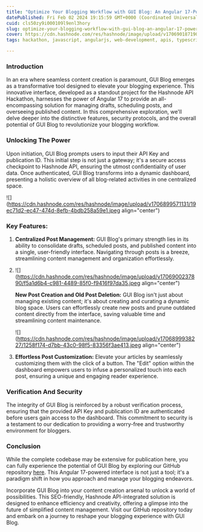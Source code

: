 ```yaml
---
title: "Optimize Your Blogging Workflow with GUI Blog: An Angular 17-Powered Interface for Hashnode API"
datePublished: Fri Feb 02 2024 19:15:59 GMT+0000 (Coordinated Universal Time)
cuid: cls50zy9i000109l9enl3hory
slug: optimize-your-blogging-workflow-with-gui-blog-an-angular-17-powered-interface-for-hashnode-api
cover: https://cdn.hashnode.com/res/hashnode/image/upload/v1706901871904/9f60b790-1390-481a-9232-25e2f5345c18.png
tags: hackathon, javascript, angularjs, web-development, apis, typescript, hashnode, tags, hashnodecommunity, hashnode-api, apihackathon

---
```


### Introduction

In an era where seamless content creation is paramount, GUI Blog emerges as a transformative tool designed to elevate your blogging experience. This innovative interface, developed as a standout project for the Hashnode API Hackathon, harnesses the power of Angular 17 to provide an all-encompassing solution for managing drafts, scheduling posts, and overseeing published content. In this comprehensive exploration, we'll delve deeper into the distinctive features, security protocols, and the overall potential of GUI Blog to revolutionize your blogging workflow.

### Unlocking The Power

Upon initiation, GUI Blog prompts users to input their API Key and publication ID. This initial step is not just a gateway; it's a secure access checkpoint to Hashnode API, ensuring the utmost confidentiality of user data. Once authenticated, GUI Blog transforms into a dynamic dashboard, presenting a holistic overview of all blog-related activities in one centralized space.

![](https://cdn.hashnode.com/res/hashnode/image/upload/v1706899571131/19ec71d2-ec47-474d-8efb-4bdb258a59e1.jpeg align="center")

### Key Features:

1. **Centralized Post Management:** GUI Blog's primary strength lies in its ability to consolidate drafts, scheduled posts, and published content into a single, user-friendly interface. Navigating through posts is a breeze, streamlining content management and organization effortlessly.
    
2. ![](https://cdn.hashnode.com/res/hashnode/image/upload/v1706900237890/f5a1d6b4-c981-4489-85f0-f9416f97da35.jpeg align="center")
    
    **New Post Creation and Old Post Deletion:** GUI Blog isn't just about managing existing content; it's about creating and curating a dynamic blog space. Users can effortlessly create new posts and prune outdated content directly from the interface, saving valuable time and streamlining content maintenance.
    
    ![](https://cdn.hashnode.com/res/hashnode/image/upload/v1706899938227/1258f174-d7bb-43c0-98f5-83356f3ae413.jpeg align="center")
    
3. **Effortless Post Customization:** Elevate your articles by seamlessly customizing them with the click of a button. The "Edit" option within the dashboard empowers users to infuse a personalized touch into each post, ensuring a unique and engaging reader experience.
    

### Verification And Security

The integrity of GUI Blog is reinforced by a robust verification process, ensuring that the provided API Key and publication ID are authenticated before users gain access to the dashboard. This commitment to security is a testament to our dedication to providing a worry-free and trustworthy environment for bloggers.

### Conclusion

While the complete codebase may be extensive for publication here, you can fully experience the potential of GUI Blog by exploring our GitHub repository [here](https://github.com/OsafAliSayed/hashnode-ui/tree/main). This Angular 17-powered interface is not just a tool; it's a paradigm shift in how you approach and manage your blogging endeavors.

Incorporate GUI Blog into your content creation arsenal to unlock a world of possibilities. This SEO-friendly, Hashnode API-integrated solution is designed to enhance efficiency and creativity, offering a glimpse into the future of simplified content management. Visit our GitHub repository today and embark on a journey to reshape your blogging experience with GUI Blog.